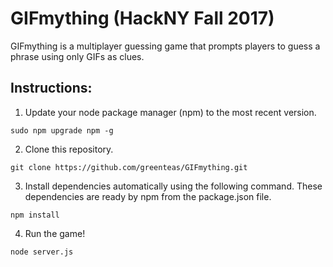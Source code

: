 # GIFmything (HackNY Fall 2017)
GIFmything is a multiplayer guessing game that prompts players to guess a phrase using only GIFs as clues.  

## Instructions:
1. Update your node package manager (npm) to the most recent version.
```
sudo npm upgrade npm -g
```

2. Clone this repository.
```
git clone https://github.com/greenteas/GIFmything.git
```

3. Install dependencies automatically using the following command. These dependencies are ready by npm from the package.json file. 
```
npm install
```

4. Run the game!
```
node server.js
```
